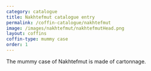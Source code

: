 ```yaml
---
category: catalogue
title: Nakhtefmut catalogue entry
permalink: /coffin-catalogue/nakhtefmut
image: /images/nakhtefmut/nakhtefmutHead.png
layout: coffins
coffin-type: mummy case
order: 1
---
```


The mummy case of Nakhtefmut is made of cartonnage.

